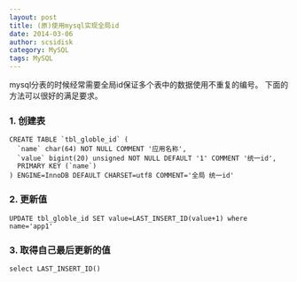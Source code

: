 ```yaml
---
layout: post
title: (原)使用mysql实现全局id
date: 2014-03-06
author: scsidisk
category: MySQL
tags: MySQL
---
```


mysql分表的时候经常需要全局id保证多个表中的数据使用不重复的编号。
下面的方法可以很好的满足要求。

### 1. 创建表

```mysql
CREATE TABLE `tbl_globle_id` (
  `name` char(64) NOT NULL COMMENT '应用名称',
  `value` bigint(20) unsigned NOT NULL DEFAULT '1' COMMENT '统一id',
  PRIMARY KEY (`name`)
) ENGINE=InnoDB DEFAULT CHARSET=utf8 COMMENT='全局 统一id'
```

### 2. 更新值

```mysql
UPDATE tbl_globle_id SET value=LAST_INSERT_ID(value+1) where name='app1'
```

### 3. 取得自己最后更新的值

```mysql
select LAST_INSERT_ID()
```